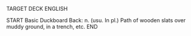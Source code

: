 TARGET DECK
ENGLISH

START
Basic
Duckboard
Back: n. (usu. In pl.) Path of wooden slats over muddy ground, in a trench, etc.
END

